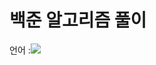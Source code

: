 <h1>백준 알고리즘 풀이</h1>
언어 :<img src="https://img.shields.io/badge/Java-FFCA28?style=flat-square&logo=Java&logoColor=white"/>
